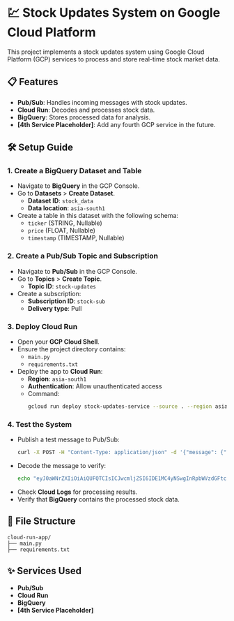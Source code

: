 # 💹 Stock Updates System on Google Cloud Platform

This project implements a stock updates system using Google Cloud Platform (GCP) services to process and store real-time stock market data.

## 📋 Features

- **Pub/Sub**: Handles incoming messages with stock updates.
- **Cloud Run**: Decodes and processes stock data.
- **BigQuery**: Stores processed data for analysis.
- **[4th Service Placeholder]**: Add any fourth GCP service in the future.

## 🛠️ Setup Guide

### 1. Create a BigQuery Dataset and Table

- Navigate to **BigQuery** in the GCP Console.
- Go to **Datasets** > **Create Dataset**.
  - **Dataset ID**: `stock_data`
  - **Data location**: `asia-south1`
- Create a table in this dataset with the following schema:
  - `ticker` (STRING, Nullable)
  - `price` (FLOAT, Nullable)
  - `timestamp` (TIMESTAMP, Nullable)

### 2. Create a Pub/Sub Topic and Subscription

- Navigate to **Pub/Sub** in the GCP Console.
- Go to **Topics** > **Create Topic**.
  - **Topic ID**: `stock-updates`
- Create a subscription:
  - **Subscription ID**: `stock-sub`
  - **Delivery type**: Pull

### 3. Deploy Cloud Run

- Open your **GCP Cloud Shell**.
- Ensure the project directory contains:
  - `main.py`
  - `requirements.txt`
- Deploy the app to **Cloud Run**:
  - **Region**: `asia-south1`
  - **Authentication**: Allow unauthenticated access
  - Command:
    ```bash
    gcloud run deploy stock-updates-service --source . --region asia-south1 --allow-unauthenticated
    ```

### 4. Test the System

- Publish a test message to Pub/Sub:
  ```bash
  curl -X POST -H "Content-Type: application/json" -d '{"message": {"data": "eyJ0aWNrZXIiOiAiQUFQTCIsICJwcmljZSI6IDE1MC4yNSwgInRpbWVzdGFtcCI6ICIyMDI1LTA2LTI3VDE3OjMwOjAwWiJ9", "attributes": {}}, "subscription": "projects/propane-melody-462107-p0/subscriptions/stock-sub"}' https://<your-cloud-run-url>.asia-south1.run.app
  ```
- Decode the message to verify:
  ```bash
  echo "eyJ0aWNrZXIiOiAiQUFQTCIsICJwcmljZSI6IDE1MC4yNSwgInRpbWVzdGFtcCI6ICIyMDI1LTA2LTI3VDE3OjMwOjAwWiJ9" | base64 --decode
  ```
- Check **Cloud Logs** for processing results.
- Verify that **BigQuery** contains the processed stock data.

## 📂 File Structure

```
cloud-run-app/
├── main.py
├── requirements.txt
```

## ✨ Services Used

- **Pub/Sub**
- **Cloud Run**
- **BigQuery**
- **[4th Service Placeholder]**